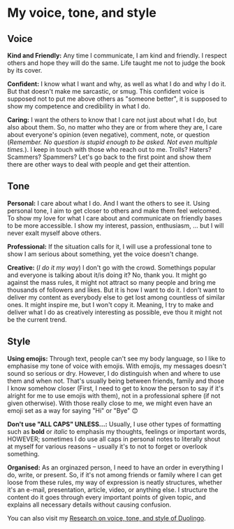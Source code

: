 # My voice, tone, and style

## Voice
**Kind and Friendly:** Any time I communicate, I am kind and friendly. I respect others and hope they will do the same. Life taught me not to judge the book by its cover.

**Confident:** I know what I want and why, as well as what I do and why I do it. But that doesn't make me sarcastic, or smug. This confident voice is supposed not to put me above others as "someone better", it is supposed to show my competence and credibility in what I do.

**Caring:** I want the others to know that I care not just about what I do, but also about them. So, no matter who they are or from where they are, I care about everyone's opinion (even negative), comment, note, or question (_Remember. No question is stupid enough to be asked. Not even multiple times._). I keep in touch with those who reach out to me. Trolls? Haters? Scammers? Spammers? Let's go back to the first point and show them there are other ways to deal with people and get their attention.

## Tone
**Personal:** I care about what I do. And I want the others to see it. Using personal tone, I aim to get closer to others and make them feel welcomed. To show my love for what I care about and communicate on friendly bases to be more accessible. I show my interest, passion, enthusiasm, ... but I will never exalt myself above others.

**Professional:** If the situation calls for it, I will use a professional tone to show I am serious about something, yet the voice doesn't change.

**Creative:** (_I do it my way_) I don't go with the crowd. Somethings popular and everyone is talking about it/is doing it? No, thank you. It might go against the mass rules, it might not attract so many people and bring me thousands of followers and likes. But it is how I want to do it. I don't want to deliver my content as everybody else to get lost among countless of similar ones. It might inspire me, but I won't copy it. Meaning, I try to make and deliver what I do as creatively interesting as possible, eve thou it might not be the current trend.

## Style
**Using emojis:** Through text, people can't see my body language, so I like to emphasise my tone of voice with emojis. With emojis, my messages doesn't sound so serious or dry. However, I do distinguish when and where to use them and when not. That's usually being between friends, family and those I know somehow closer (First, I need to get to know the person to say if it's alright for me to use emojis with them), not in a professional sphere (if not given otherwise). With those really close to me, we might even have an emoji set as a way for saying "Hi" or "Bye" 😊

**Don't use "ALL CAPS" UNLESS...:** Usually, I use other types of formatting such as **bold** or _italic_ to emphasis my thoughts, feelings or important words, HOWEVER; sometimes I do use all caps in personal notes to literally shout at myself for various reasons – usually it's to not to forget or overlook something.

**Organised:** As an orginazed person, I need to have an order in everything I do, write, or present. So, if it's not among friends or family where I can get loose from these rules, my way of expression is neatly structures, whether it's an e-mail, presentation, article, video, or anything else. I structure the content do it goes through every important points of given topic, and explains all necessary details without causing confusion.

You can also visit my [Research on voice, tone, and style of Duolingo](index.md).
